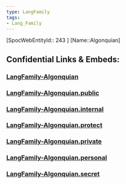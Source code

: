```yaml
---
type: LangFamily
tags: 
- Lang_Family
---
```

[SpocWebEntityId:: 243 ]
[Name::Algonquian]


## Confidential Links & Embeds: 

### [LangFamily-Algonquian](/_Standards/Language/Lang~Family/LangFamily-Algonquian.md) 

### [LangFamily-Algonquian.public](/_public/Language/Lang~Family/LangFamily-Algonquian.public.md) 

### [LangFamily-Algonquian.internal](/_internal/Language/Lang~Family/LangFamily-Algonquian.internal.md) 

### [LangFamily-Algonquian.protect](/_protect/Language/Lang~Family/LangFamily-Algonquian.protect.md) 

### [LangFamily-Algonquian.private](/_private/Language/Lang~Family/LangFamily-Algonquian.private.md) 

### [LangFamily-Algonquian.personal](/_personal/Language/Lang~Family/LangFamily-Algonquian.personal.md) 

### [LangFamily-Algonquian.secret](/_secret/Language/Lang~Family/LangFamily-Algonquian.secret.md)


